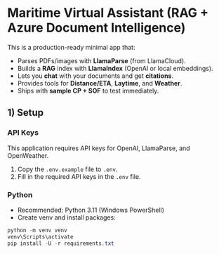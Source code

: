 # Maritime Virtual Assistant (RAG + Azure Document Intelligence)

This is a production-ready minimal app that:
- Parses PDFs/images with **LlamaParse** (from LlamaCloud).
- Builds a **RAG** index with **LlamaIndex** (OpenAI or local embeddings).
- Lets you **chat** with your documents and get **citations**.
- Provides tools for **Distance/ETA**, **Laytime**, and **Weather**.
- Ships with **sample CP + SOF** to test immediately.

## 1) Setup

### API Keys
This application requires API keys for OpenAI, LlamaParse, and OpenWeather.
1.  Copy the `.env.example` file to `.env`.
2.  Fill in the required API keys in the `.env` file.

### Python
- Recommended: Python 3.11 (Windows PowerShell)
- Create venv and install packages:
```powershell
python -m venv venv
venv\Scripts\activate
pip install -U -r requirements.txt
